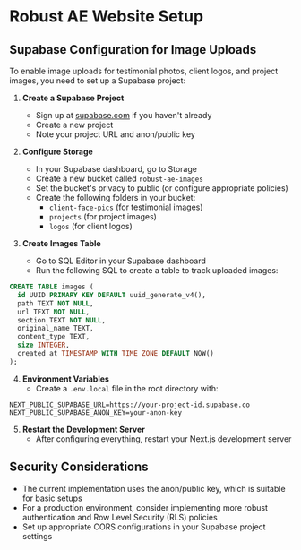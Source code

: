 # Robust AE Website Setup

## Supabase Configuration for Image Uploads

To enable image uploads for testimonial photos, client logos, and project images, you need to set up a Supabase project:

1. **Create a Supabase Project**
   - Sign up at [supabase.com](https://supabase.com) if you haven't already
   - Create a new project
   - Note your project URL and anon/public key

2. **Configure Storage**
   - In your Supabase dashboard, go to Storage
   - Create a new bucket called `robust-ae-images`
   - Set the bucket's privacy to public (or configure appropriate policies)
   - Create the following folders in your bucket:
     - `client-face-pics` (for testimonial images)
     - `projects` (for project images)
     - `logos` (for client logos)

3. **Create Images Table**
   - Go to SQL Editor in your Supabase dashboard
   - Run the following SQL to create a table to track uploaded images:

```sql
CREATE TABLE images (
  id UUID PRIMARY KEY DEFAULT uuid_generate_v4(),
  path TEXT NOT NULL,
  url TEXT NOT NULL,
  section TEXT NOT NULL,
  original_name TEXT,
  content_type TEXT,
  size INTEGER,
  created_at TIMESTAMP WITH TIME ZONE DEFAULT NOW()
);
```

4. **Environment Variables**
   - Create a `.env.local` file in the root directory with:

```
NEXT_PUBLIC_SUPABASE_URL=https://your-project-id.supabase.co
NEXT_PUBLIC_SUPABASE_ANON_KEY=your-anon-key
```

5. **Restart the Development Server**
   - After configuring everything, restart your Next.js development server

## Security Considerations

- The current implementation uses the anon/public key, which is suitable for basic setups
- For a production environment, consider implementing more robust authentication and Row Level Security (RLS) policies
- Set up appropriate CORS configurations in your Supabase project settings 